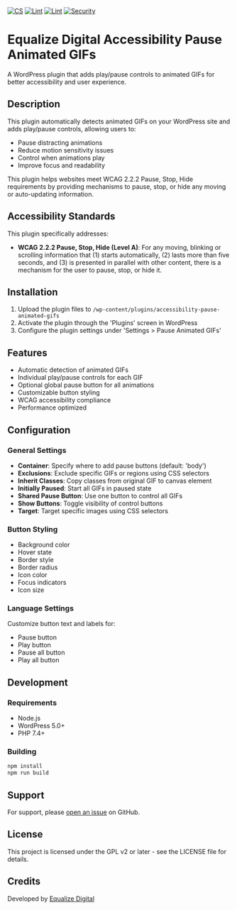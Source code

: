 [![CS](https://github.com/equalizedigital/accessibility-pause-animated-gifs/actions/workflows/cs.yml/badge.svg)](https://github.com/equalizedigital/accessibility-pause-animated-gifs/actions/workflows/cs.yml)
[![Lint](https://github.com/equalizedigital/accessibility-pause-animated-gifs/actions/workflows/lint-php.yml/badge.svg)](https://github.com/equalizedigital/accessibility-pause-animated-gifs/actions/workflows/lint-php.yml)
[![Lint](https://github.com/equalizedigital/accessibility-pause-animated-gifs/actions/workflows/lint-js.yml/badge.svg)](https://github.com/equalizedigital/accessibility-pause-animated-gifs/actions/workflows/lint-js.yml)
[![Security](https://github.com/equalizedigital/accessibility-pause-animated-gifs/actions/workflows/security.yml/badge.svg)](https://github.com/equalizedigital/accessibility-pause-animated-gifs/actions/workflows/security.yml)

# Equalize Digital Accessibility Pause Animated GIFs

A WordPress plugin that adds play/pause controls to animated GIFs for better accessibility and user experience. 

## Description

This plugin automatically detects animated GIFs on your WordPress site and adds play/pause controls, allowing users to:
- Pause distracting animations
- Reduce motion sensitivity issues
- Control when animations play
- Improve focus and readability

This plugin helps websites meet WCAG 2.2.2 Pause, Stop, Hide requirements by providing mechanisms to pause, stop, or hide any moving or auto-updating information.

## Accessibility Standards

This plugin specifically addresses:
- **WCAG 2.2.2 Pause, Stop, Hide (Level A)**: For any moving, blinking or scrolling information that (1) starts automatically, (2) lasts more than five seconds, and (3) is presented in parallel with other content, there is a mechanism for the user to pause, stop, or hide it.

## Installation

1. Upload the plugin files to `/wp-content/plugins/accessibility-pause-animated-gifs`
2. Activate the plugin through the 'Plugins' screen in WordPress
3. Configure the plugin settings under 'Settings > Pause Animated GIFs'

## Features

- Automatic detection of animated GIFs
- Individual play/pause controls for each GIF
- Optional global pause button for all animations
- Customizable button styling
- WCAG accessibility compliance
- Performance optimized

## Configuration

### General Settings

- **Container**: Specify where to add pause buttons (default: 'body')
- **Exclusions**: Exclude specific GIFs or regions using CSS selectors
- **Inherit Classes**: Copy classes from original GIF to canvas element
- **Initially Paused**: Start all GIFs in paused state
- **Shared Pause Button**: Use one button to control all GIFs
- **Show Buttons**: Toggle visibility of control buttons
- **Target**: Target specific images using CSS selectors

### Button Styling

- Background color
- Hover state
- Border style
- Border radius
- Icon color
- Focus indicators
- Icon size

### Language Settings

Customize button text and labels for:
- Pause button
- Play button
- Pause all button
- Play all button

## Development

### Requirements

- Node.js
- WordPress 5.0+
- PHP 7.4+

### Building

```bash
npm install
npm run build
```

## Support

For support, please [open an issue](https://github.com/equalizedigital/accessibility-pause-animated-gifs/issues) on GitHub.

## License

This project is licensed under the GPL v2 or later - see the LICENSE file for details.

## Credits

Developed by [Equalize Digital](https://equalizedigital.com/)
